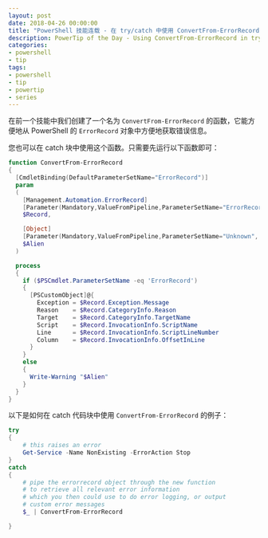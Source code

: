 ```yaml
---
layout: post
date: 2018-04-26 00:00:00
title: "PowerShell 技能连载 - 在 try/catch 中使用 ConvertFrom-ErrorRecord"
description: PowerTip of the Day - Using ConvertFrom-ErrorRecord in try/catch
categories:
- powershell
- tip
tags:
- powershell
- tip
- powertip
- series
---
```

在前一个技能中我们创建了一个名为 `ConvertFrom-ErrorRecord` 的函数，它能方便地从 PowerShell 的 `ErrorRecord` 对象中方便地获取错误信息。

您也可以在 catch 块中使用这个函数。只需要先运行以下函数即可：

```powershell
function ConvertFrom-ErrorRecord
{
  [CmdletBinding(DefaultParameterSetName="ErrorRecord")]
  param
  (
    [Management.Automation.ErrorRecord]
    [Parameter(Mandatory,ValueFromPipeline,ParameterSetName="ErrorRecord", Position=0)]
    $Record,

    [Object]
    [Parameter(Mandatory,ValueFromPipeline,ParameterSetName="Unknown", Position=0)]
    $Alien
  )

  process
  {
    if ($PSCmdlet.ParameterSetName -eq 'ErrorRecord')
    {
      [PSCustomObject]@{
        Exception = $Record.Exception.Message
        Reason    = $Record.CategoryInfo.Reason
        Target    = $Record.CategoryInfo.TargetName
        Script    = $Record.InvocationInfo.ScriptName
        Line      = $Record.InvocationInfo.ScriptLineNumber
        Column    = $Record.InvocationInfo.OffsetInLine
      }
    }
    else
    {
      Write-Warning "$Alien"
    }
  }
}
```

以下是如何在 catch 代码块中使用 `ConvertFrom-ErrorRecord` 的例子：

```powershell
try
{
    # this raises an error
    Get-Service -Name NonExisting -ErrorAction Stop
}
catch
{
    # pipe the errorrecord object through the new function
    # to retrieve all relevant error information
    # which you then could use to do error logging, or output
    # custom error messages
    $_ | ConvertFrom-ErrorRecord

}
```

<!--本文国际来源：[Using ConvertFrom-ErrorRecord in try/catch](http://community.idera.com/powershell/powertips/b/tips/posts/using-convertfrom-errorrecord-in-try-catch)-->
